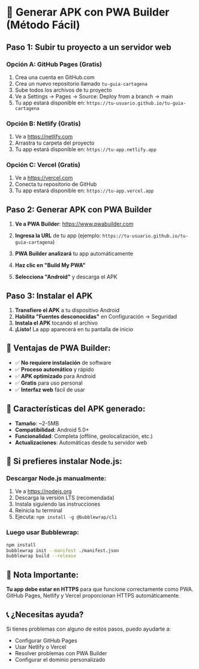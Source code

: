 # 🚀 Generar APK con PWA Builder (Método Fácil)

## Paso 1: Subir tu proyecto a un servidor web

### Opción A: GitHub Pages (Gratis)
1. Crea una cuenta en GitHub.com
2. Crea un nuevo repositorio llamado `tu-guia-cartagena`
3. Sube todos los archivos de tu proyecto
4. Ve a Settings → Pages → Source: Deploy from a branch → main
5. Tu app estará disponible en: `https://tu-usuario.github.io/tu-guia-cartagena`

### Opción B: Netlify (Gratis)
1. Ve a https://netlify.com
2. Arrastra tu carpeta del proyecto
3. Tu app estará disponible en: `https://tu-app.netlify.app`

### Opción C: Vercel (Gratis)
1. Ve a https://vercel.com
2. Conecta tu repositorio de GitHub
3. Tu app estará disponible en: `https://tu-app.vercel.app`

## Paso 2: Generar APK con PWA Builder

1. **Ve a PWA Builder**: https://www.pwabuilder.com

2. **Ingresa la URL** de tu app (ejemplo: `https://tu-usuario.github.io/tu-guia-cartagena`)

3. **PWA Builder analizará** tu app automáticamente

4. **Haz clic en "Build My PWA"**

5. **Selecciona "Android"** y descarga el APK

## Paso 3: Instalar el APK

1. **Transfiere el APK** a tu dispositivo Android
2. **Habilita "Fuentes desconocidas"** en Configuración → Seguridad
3. **Instala el APK** tocando el archivo
4. **¡Listo!** La app aparecerá en tu pantalla de inicio

## 🎯 Ventajas de PWA Builder:

- ✅ **No requiere instalación** de software
- ✅ **Proceso automático** y rápido
- ✅ **APK optimizado** para Android
- ✅ **Gratis** para uso personal
- ✅ **Interfaz web** fácil de usar

## 📱 Características del APK generado:

- **Tamaño**: ~2-5MB
- **Compatibilidad**: Android 5.0+
- **Funcionalidad**: Completa (offline, geolocalización, etc.)
- **Actualizaciones**: Automáticas desde tu servidor web

## 🔧 Si prefieres instalar Node.js:

### Descargar Node.js manualmente:
1. Ve a https://nodejs.org
2. Descarga la versión LTS (recomendada)
3. Instala siguiendo las instrucciones
4. Reinicia tu terminal
5. Ejecuta: `npm install -g @bubblewrap/cli`

### Luego usar Bubblewrap:
```bash
npm install
bubblewrap init --manifest ./manifest.json
bubblewrap build --release
```

## 🚨 Nota Importante:

**Tu app debe estar en HTTPS** para que funcione correctamente como PWA. GitHub Pages, Netlify y Vercel proporcionan HTTPS automáticamente.

## 📞 ¿Necesitas ayuda?

Si tienes problemas con alguno de estos pasos, puedo ayudarte a:
- Configurar GitHub Pages
- Usar Netlify o Vercel
- Resolver problemas con PWA Builder
- Configurar el dominio personalizado 